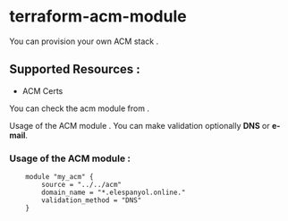 # terraform-acm-module

You can provision your own ACM stack .

## Supported Resources : 
* ACM Certs

You can check the acm module from <a href="/main.tf"></a> . 

Usage of the ACM module . You can make validation optionally <b>DNS</b> or <b>e-mail</b>.

### Usage of the ACM module : 

```
    module "my_acm" {
        source = "../../acm"
        domain_name = "*.elespanyol.online."
        validation_method = "DNS"
    }

```